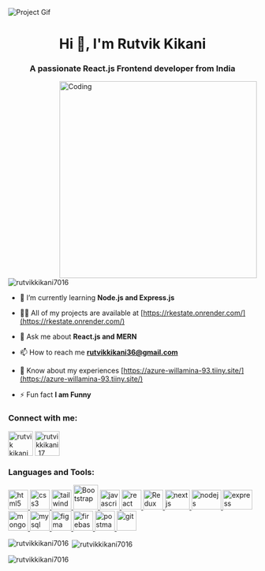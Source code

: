 
![Project Gif](https://repository-images.githubusercontent.com/588181932/e36ec678-7984-4cdd-8e4c-a3932772ff8e)
<h1 align="center">Hi 👋, I'm Rutvik Kikani</h1>
<h3 align="center">A passionate React.js Frontend developer from India</h3>
<img align="right" alt="Coding" width="400" src="https://cdn.dribbble.com/users/1292677/screenshots/6139167/avento.gif">

<p align="left"> <img src="https://komarev.com/ghpvc/?username=rutvikkikani7016&label=Profile%20views&color=0e75b6&style=flat" alt="rutvikkikani7016" /> </p>

- 🌱 I’m currently learning **Node.js and Express.js**

- 👨‍💻 All of my projects are available at [https://rkestate.onrender.com/](https://rkestate.onrender.com/)

- 💬 Ask me about **React.js and MERN**

- 📫 How to reach me **rutvikkikani36@gmail.com**

- 📄 Know about my experiences [https://azure-willamina-93.tiiny.site/](https://azure-willamina-93.tiiny.site/)

- ⚡ Fun fact **I am Funny**

<h3 align="left">Connect with me:</h3>
<p align="left">
<a href="https://www.linkedin.com/in/rutvik-kikani-243844266?utm_source=share&utm_campaign=share_via&utm_content=profile&utm_medium=android_app" target="blank"><img align="center" src="https://www.vectorlogo.zone/logos/linkedin/linkedin-icon.svg" alt="rutvik kikani" height="50" width="50" /></a>
<a href="https://instagram.com/rutvikkikani_17" target="blank"><img align="center" src="https://www.vectorlogo.zone/logos/instagram/instagram-icon.svg" alt="rutvikkikani_17" height="50" width="50" /></a>

</p>
<h3 align="left">Languages and Tools:</h3>
<p align="left">
  <a href="https://www.w3.org/html/" target="_blank" rel="noreferrer">
    <img src="https://www.vectorlogo.zone/logos/w3_html5/w3_html5-icon.svg" alt="html5" width="40" height="40"/>
  </a>
  <a href="https://www.w3schools.com/css/" target="_blank" rel="noreferrer">
    <img src="https://www.vectorlogo.zone/logos/w3_css/w3_css-icon.svg" alt="css3" width="40" height="40"/>
  </a>
  <a href="https://tailwindcss.io" target="_blank" rel="noreferrer">
    <img src="https://www.vectorlogo.zone/logos/tailwindcss/tailwindcss-icon.svg" alt="tailwindcss" width="40" height="40"/>
  </a>
  <a href="https://getbootstrap.com/" target="_blank" rel="noreferrer">
    <img src="https://brandlogos.net/wp-content/uploads/2021/09/bootstrap-logo.png" alt="Bootstrap" width="50" height="50"/>
  </a>
   <a href="https://developer.mozilla.org/en-US/docs/Web/JavaScript" target="_blank" rel="noreferrer">
    <img src="https://www.vectorlogo.zone/logos/javascript/javascript-icon.svg" alt="javascript" width="40" height="40"/>
  </a>
  <a href="https://reactjs.org/" target="_blank" rel="noreferrer">
    <img src="https://www.vectorlogo.zone/logos/reactjs/reactjs-icon.svg" alt="react" width="40" height="40"/>
  </a>
  <a href="https://redux.js.org/" target="_blank" rel="noreferrer">
    <img src="https://th.bing.com/th/id/OIP.glH-dtdIeiiwdgNRWzAJZAHaHD?rs=1&pid=ImgDetMain" alt="Redux" width="40" height="40"/>
  </a>
  <a href="https://nextjs.org/" target="_blank" rel="noreferrer">
    <img src="https://d2nir1j4sou8ez.cloudfront.net/wp-content/uploads/2021/12/nextjs-boilerplate-logo.png" alt="nextjs" width="50" height="40"/>
  </a>
  <a href="https://nodejs.org" target="_blank" rel="noreferrer">
    <img src="https://www.vectorlogo.zone/logos/nodejs/nodejs-horizontal.svg" alt="nodejs" width="60" height="40"/>
  </a>
    <a href="https://expressjs.com" target="_blank" rel="noreferrer">
    <img src="https://cdn.hashnode.com/res/hashnode/image/upload/v1675637255386/f3a9a38b-116d-4b35-8f46-8d8abb78166f.png" alt="express" width="60" height="40"/>
  </a>
  <a href="https://www.mongodb.com/" target="_blank" rel="noreferrer">
    <img src="https://www.vectorlogo.zone/logos/mongodb/mongodb-icon.svg" alt="mongodb" width="40" height="40"/>
  </a>
  <a href="https://www.mysql.com/" target="_blank" rel="noreferrer">
    <img src="https://www.vectorlogo.zone/logos/mysql/mysql-official.svg" alt="mysql" width="40" height="40"/>
  </a>
  
  <a href="https://www.figma.com/" target="_blank" rel="noreferrer">
    <img src="https://www.vectorlogo.zone/logos/figma/figma-icon.svg" alt="figma" width="40" height="40"/>
  </a>
  <a href="https://firebase.google.com/" target="_blank" rel="noreferrer">
    <img src="https://www.vectorlogo.zone/logos/firebase/firebase-icon.svg" alt="firebase" width="40" height="40"/>
  </a>
 
  
  

  
  
  <a href="https://postman.com" target="_blank" rel="noreferrer">
    <img src="https://www.vectorlogo.zone/logos/getpostman/getpostman-icon.svg" alt="postman" width="40" height="40"/>
  </a>
  
  <a href="https://git.org/" target="_blank" rel="noreferrer">
    <img src="https://www.vectorlogo.zone/logos/git-scm/git-scm-icon.svg" alt="git" width="40" height="40"/>
  </a>
</p>

<p><img align="left" src="https://github-readme-stats.vercel.app/api/top-langs?username=rutvikkikani7016&show_icons=true&locale=en&layout=compact" alt="rutvikkikani7016" /></p>

<p>&nbsp;<img align="center" src="https://github-readme-stats.vercel.app/api?username=rutvikkikani7016&show_icons=true&locale=en" alt="rutvikkikani7016" /></p>

<p><img align="center" src="https://github-readme-streak-stats.herokuapp.com/?user=rutvikkikani7016&" alt="rutvikkikani7016" /></p>

